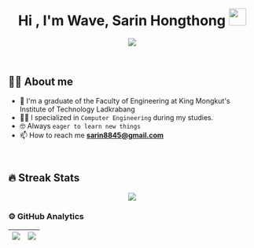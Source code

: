 <h1 align="center">Hi , I'm Wave, Sarin Hongthong <img src="https://media.giphy.com/media/hvRJCLFzcasrR4ia7z/giphy.gif" width="35"></h1>
<p align="center">
  <a href="https://github.com/DenverCoder1/readme-typing-svg"><img src="https://readme-typing-svg.herokuapp.com?size=30&color=2280F7&width=500&lines=Computer+Engineering+KMITL;"></a>
</p>

<br>

## :sassy_man:  About me
- :school: I'm a graduate of the Faculty of Engineering at King Mongkut's Institute of Technology Ladkrabang
- :student: I specialized in `Computer Engineering` during my studies.
- :nerd_face: Always `eager to learn new things`
- 📫 How to reach me **sarin8845@gmail.com**

<br>

## 🔥 Streak Stats
<p align="center"><img src="http://github-readme-streak-stats.herokuapp.com?user=WaveCE29&date_format=M%20j%5B%2C%20Y%5D"/></p>


### ⚙️ GitHub Analytics

| <img align="center" src="https://github-readme-stats.vercel.app/api/top-langs/?username=WaveCE29&layout=compact&hide_border=true"  /> | <img align="center" src="https://github-readme-stats.vercel.app/api?username=WaveCE29&show_icons=true&hide_border=true" /> |
| ------------- | ------------- |

